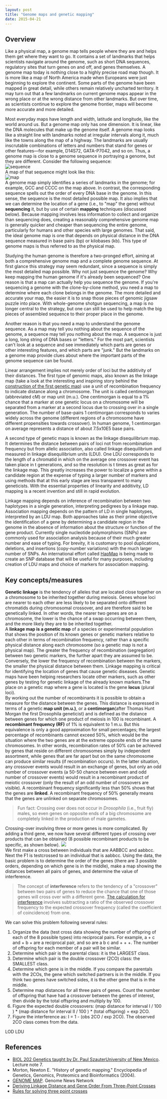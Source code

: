 ```yaml
---
layout: post
title: "Genome maps and genetic mapping"
date: 2015-04-21
---
```

<h2>Overview</h2>
Like a physical map, a genome map tells people where they are and helps them get where they want to go. It contains a set of landmarks that helps scientists navigate around the genome, such as short DNA sequences, regulatory sites that turn genes on and off, and genes themselves. A genome map today is nothing close to a highly precise road map though. It is more like a map of North America made when Europeans were just beginning to explore the continent. Some parts of the genome have been mapped in great detail, while others remain relatively uncharted territory. It may turn out that a few landmarks on current genome maps appear in the wrong place or at the wrong distance from other landmarks. But over time, as scientists continue to explore the genome frontier, maps will become more accurate and more detailed.

Most everyday maps have length and width, latitude and longitude, like the world around us. But a genome map only has one dimension. It is linear, like the DNA molecules that make up the genome itself. A genome map looks like a straight line with landmarks noted at irregular intervals along it, much like the towns along the map of a highway. The landmarks are usually inscrutable combinations of letters and numbers that stand for genes or other features—for example, D14S72, GATA-P7042, and so on. Thus, a genome map is close to a genome sequence in portraying a genome, but they are different. Consider the following sequence:
<br/><img alt="sequence" src="https://cloud.githubusercontent.com/assets/5496192/7442123/975c74ee-f0d1-11e4-9da1-b0ee862a3e29.gif" /><br/>
A map of that sequence might look like this:
<br/><img alt="map" src="https://cloud.githubusercontent.com/assets/5496192/7442122/9531b8f0-f0d1-11e4-97b4-8f8b1ef08765.gif" /><br/>
A genome map simply identifies a series of landmarks in the genome; for example, GCC and CCCC on the map above. In contrast, the corresponding sequence spells out the order of every DNA base in the genome. In this sense, the sequence is the most detailed possible map. It also implies that we can determine the location of a gene (i.e., to "map" the gene) without <b>sequencing</b> it, but by use of certain <b>mapping</b> techniques (discussed below). Because mapping involves less information to collect and organize than sequencing does, creating a reasonably comprehensive genome map is generally quicker and cheaper than sequencing the entire genome, particularly for humans and other species with large genomes. That said, the ideal genome map is one that depends on physical distance in the DNA sequence measured in base pairs (bp) or kilobases (kb). This type of genome maps is thus referred to as the physical map. 

Studying the human genome is therefore a two-pronged effort, aiming at both a comprehensive genome map and a complete genome sequence. At first glance this strategy may seem redundant, since a sequence is simply the most detailed map possible. Why not just sequence the genome? Why keep mapping the human genome if it's already been sequenced? One reason is that a map can actually help you sequence the genome. If you're sequencing a genome with the clone-by-clone method, you need a map to determine where each clone belongs in the genome. The more detailed and accurate your map, the easier it is to snap those pieces of genomic jigsaw puzzle into place. With whole-genome shotgun sequencing, a map is no longer central to the strategy, but one can still be used to help match the big pieces of assembled sequence to their proper place in the genome. 

Another reason is that you need a map to understand the genome sequence. As a map may tell you nothing about the sequence of the genome, a sequence may tell you nothing about the map. A sequence is just a long, long string of DNA bases or "letters." For the most part, scientists can't look at a sequence and see immediately which parts are genes or other interesting features, and which parts are "junk." But the landmarks on a genome map provide clues about where the important parts of the genome sequence can be found.

Linear arrangement implies not merely order of loci but the additivity of their distances. The first type of genomic maps, also known as the linkage map (take a look at the interesting and inspiring story behind the <a href="http://www.discoveryandinnovation.com/BIOL202/notes/lecture7.html">construction of the first genetic map</a>) use a unit of recombination frequency to indicate distance along a chromosome. The unit is called centimorgan (abbreviated cM) or map unit (m.u.). One centimorgan is equal to a 1% chance that a marker at one genetic locus on a chromosome will be separated from a marker at a second locus due to crossing over in a single generation. The number of base-pairs 1 centimorgan corresponds to varies widely across the genome (different regions of a chromosome have different propensities towards crossover). In human genome, 1 centimorgan on average represents a distance of about 7.5x10E5 base pairs.

A second type of genetic maps is known as the linkage disequilibrium map. It determines the distance between pairs of loci not from recombination frequency but from allelic association, also called linkage disequilibrium and measured in linkage disequilibrium units (LDU). One LDU corresponds to the length of a chromatid in which on the average one crossover event has taken place in t generations, and so the resolution is t times as great as for the linkage map. This greatly increases the power to localize a gene within a candidate region at the expense of typing a larger number of markers and using methods that at this early stage are less transparent to many geneticists. With the essential properties of linearity and additivity, LD mapping is a recent invention and still in rapid evolution.

Linkage mapping depends on inference of recombination between two haplotypes in a single generation, interpreting pedigrees by a linkage map. Association mapping depends on the pattern of LD in single haplotypes, interpreted by an LDU map. Both approaches take as their prime objective the identification of a gene by determining a candidate region in the genome in the absence of information about the structure or function of the gene product. Currently single nucleotide polymorphisms (SNPs) are commonly used for association analysis because of their much greater number and ease of typing. For brevity, it is customary to pool duplications, deletions, and insertions (copy-number variations) with the much larger number of SNPs. An international effort called <a href="http://hapmap.ncbi.nlm.nih.gov/">HapMap</a> is being made to create an SNP database that will be useful for many purposes, including creation of LDU maps and choice of markers for association mapping.
 
<h2>Key concepts/measures</h2>
<b>Genetic linkage</b> is the tendency of alleles that are located close together on a chromosome to be inherited together during meiosis. Genes whose loci are nearer to each other are less likely to be separated onto different chromatids during chromosomal crossover, and are therefore said to be genetically linked. In other words, the nearer two genes are on a chromosome, the lower is the chance of a swap occurring between them, and the more likely they are to be inherited together.
<br/>
A <b>linkage map is a genetic map</b> of a species or experimental population that shows the position of its known genes or genetic markers relative to each other in terms of recombination frequency, rather than a specific physical distance along each chromosome (so a genetic map is not a physical map). The greater the frequency of recombination (segregation) between two genetic markers, the further apart they are assumed to be. Conversely, the lower the frequency of recombination between the markers, the smaller the physical distance between them. Linkage mapping is critical for identifying the location of genes that cause genetic diseases. Genetic maps have been helping researchers locate other markers, such as other genes by testing for genetic linkage of the already known markers.The place on a genetic map where a gene is located is the gene <b>locus</b> (plural loci).
<br/>
By working out the number of recombinants it is possible to obtain a measure for the distance between the genes. This distance is expressed in terms of a genetic<b> map unit (m.u.)</b>, or a <b>centimorgan</b>(after Thomas Hunt Morgan the first Drosophila geneticist) and is defined as the distance between genes for which one product of meiosis in 100 is recombinant. A <b>recombinant frequency (RF)</b> of 1% is equivalent to 1 m.u. But this equivalence is only a good approximation for small percentages; the largest percentage of recombinants cannot exceed 50%, which would be the situation where the two genes are at the extreme opposite ends of the same chromosomes. In other words, recombination rates of 50% can be achieved by genes that reside on different chromosomes simply by independent assortment, while genes that are far apart but on the same chromosome can produce similar results (if recombination occurs). In the latter situation, any crossover events would result in an exchange of genes, but only an odd number of crossover events (a 50-50 chance between even and odd number of crossover events) would result in a recombinant product of meiotic crossover (only the result of an odd number of crossovers are visible). A recombinant frequency significantly less than 50% shows that the genes are <b>linked</b>. A recombinant frequency of 50% generally means that the genes are unlinked on separate chromosomes.
<blockquote>Fun fact: Crossing over does not occur in <i>Drosophila</i> (i.e., fruit fly) males, so even genes on opposite ends of a big chromosome are completely linked in the production of male gametes.</blockquote>
Crossing-over involving three or more genes is more complicated. By adding a third gene, we now have several different types of crossing over products that can be obtained (8 possible recombinant products to be specific, as shown below). 
<img src="https://cloud.githubusercontent.com/assets/5496192/7965345/e3055780-09ea-11e5-844a-8db5e4999b46.gif" /><br/>
We first make a cross between individuals that are AABBCC and aabbcc. Next the F1 is testcrossed to an individual that is aabbcc. Using the data, the basic problem is to determine the order of the genes (there are 3 possible orders, depending on which gene is in the middle), make a map showing the distances between all pairs of genes, and determine the value of interference.
<blockquote>The concept of <b>interference</b> refers to the tendency of a "crossover" between two pairs of genes to reduce the chance that one of those genes will cross over with a different gene. <a href=
"http://classroom.synonym.com/calculate-interference-2760.html">The calculation for interference</a> involves subtracting a ratio of the observed crossover frequency to the expected crossover frequency (called the coefficient of coincidence) from one. </blockquote>
We can solve this problem following several rules:
<ol>
<li>Organize the data (test cross data showing the number of offspring of each of the 8 possible types) into reciprocal pairs. For example, a + c and + b + are a reciprocal pair, and so are a b c and + + +. The number of offspring for each member of a pair will be similar.</li>
<li>Determine which pair is the parental class: it is the LARGEST class.</li>
<li>Determine which pair is the double crossover (2CO) class: the SMALLEST class.</li>
<li>Determine which gene is in the middle. If you compare the parentals with the 2COs, the gene which switched partners is in the middle. If you think two genes have switched sides, it is the other gene that is in the middle.</li>
<li>Determine map distances for all three pairs of genes. Count the number of offspring that have had a crossover between the genes of interest, then divide by the total offspring and multiply by 100.</li>
<li>Figure the expected double crossovers: (map distance for interval I / 100 ) * (map distance for interval II / 100 ) * (total offspring) = exp 2CO.</li>
<li>Figure the interference as: I = 1 - (obs 2CO / exp 2CO). The observed 2CO class comes from the data.</li>
</ol>
LOD
LDU

<h2>References</h2>
<ul>
<li><a href="http://www.discoveryandinnovation.com/BIOL202/index.html">BIOL 202 Genetics taught by Dr. Paul SzauterUniversity of New Mexico</a>. Lecture note 7. </li>
<li>Morton, Newton E. "History of genetic mapping." Encyclopedia of Genetics, Genomics, Proteomics and Bioinformatics (2004).</li>
<li><a href="http://www.genomenewsnetwork.org/resources/whats_a_genome/Chp3_1.shtml">GENOME MAP</a>. Genome News Network</li>
<li><a href="http://www.ndsu.edu/pubweb/~mcclean/plsc431/linkage/linkage3.htm">Deriving Linkage Distance and Gene Order From Three-Point Crosses</a></li>
<li><a href="http://www.bios.niu.edu/johns/genetics/3ptrules.htm">Rules for solving three point crosses</a></li>
</ul>
